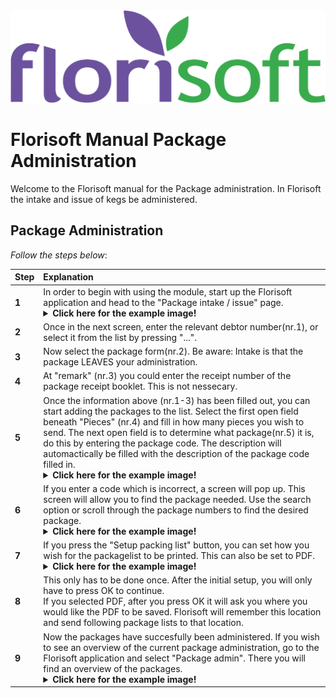 <img src = "../../fslogo.png">

# Florisoft Manual Package Administration

Welcome to the Florisoft manual for the Package administration. In Florisoft the intake and issue of kegs be administered.

## Package Administration

*Follow the steps below*:

|Step|Explanation|
|:--|:--|
|**1**|In order to begin with using the module, start up the Florisoft application and head to the "Package intake / issue" page.<details><summary><b>Click here for the example image!</b></summary><img src=".Fustadministratie ENG/media/image2.png"></details>|
|**2**|Once in the next screen, enter the relevant debtor number(nr.1), or select it from the list by pressing "...".|
|**3**|Now select the package form(nr.2). Be aware: Intake is that the package LEAVES your administration.|
|**4**|At "remark" (nr.3) you could enter the receipt number of the package receipt booklet. This is not nessecary.|
|**5**|Once the information above (nr.1-3) has been filled out, you can start adding the packages to the list. Select the first open field beneath "Pieces" (nr.4) and fill in how many pieces you wish to send. The next open field is to determine what package(nr.5) it is, do this by entering the package code. The description will automactically be filled with the description of the package code filled in.<details><summary><b>Click here for the example image!</b></summary><img src=".Fustadministratie ENG/media/image3.png"></details>|
|**6**|If you enter a code which is incorrect, a screen will pop up. This screen will allow you to find the package needed. Use the search option or scroll through the package numbers to find the desired package.<details><summary><b>Click here for the example image!</b></summary><img src=".Fustadministratie ENG/media/image4.png"></details>|
|**7**|If you press the "Setup packing list" button, you can set how you wish for the packagelist to be printed. This can also be set to PDF.<details><summary><b>Click here for the example image!</b></summary><img src=".Fustadministratie ENG/media/image5.png"></details>|
|**8**|This only has to be done once. After the initial setup, you will only have to press OK to continue.<br>If you selected PDF, after you press OK it will ask you where you would like the PDF to be saved. Florisoft will remember this location and send following package lists to that location.|
|**9**|Now the packages have succesfully been administered. If you wish to see an overview of the current package administration, go to the Florisoft application and select "Package admin". There you will find an overview of the packages.<details><summary><b>Click here for the example image!</b></summary><img src=".Fustadministratie ENG/media/image6.png"></details>|
